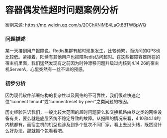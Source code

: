 # 容器偶发性超时问题案例分析

案例来源: https://mp.weixin.qq.com/s/2OChXNiME4LaGt8BTWBpWQ

### 问题描述

某一天接到用户报障说，Redis集群有超时现象发生，比较频繁，而访问的QPS也比较低。紧接着，陆续有其他用户也报障Redis访问超时。在这些报障容器所在的宿主机里面，我们猛然发现有之前因为时钟漂移问题升级过内核到4.14.26的宿主机ServerA，心里突然有一丝不详的预感。


### 初步分析

因为现代软件部署结构的复杂性以及网络的不可靠性，我们很难快速定位“connect timout”或“connectreset by peer”之类问题的根因。

历史经验告诉我们，一般比较大范围的超时问题要么和交换机路由器之类的网络设备有关，要么就是底层系统不稳定导致的故障。从报障的情况来看，4.10和4.14的内核都有，而宿主机的机型也涉及到多个批次不同厂家，看上去没头绪，既然没什么好办法，那就抓个包看看吧。

